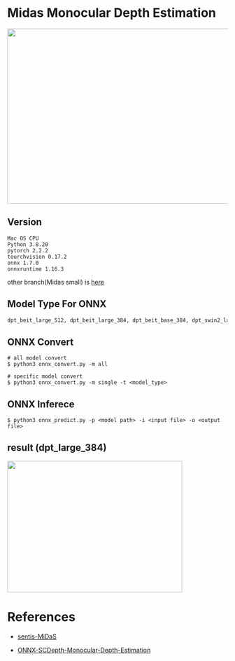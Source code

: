# Midas Monocular Depth Estimation

<img src="https://github.com/madara-tribe/MidasDepthEstimater/assets/48679574/a28fd8f1-59b3-4b20-bec4-da3c1e1639d6" width="700px" height="400px"/>


## Version
```
Mac OS CPU
Python 3.8.20
pytorch 2.2.2
tourchvision 0.17.2
onnx 1.7.0 
onnxruntime 1.16.3
```
other branch(Midas small) is [here](https://github.com/madara-tribe/ONNX-MiDaS-Depth-Estimater/tree/Midas2.1?tab=readme-ov-file)

## Model Type For ONNX
```txt
dpt_beit_large_512, dpt_beit_large_384, dpt_beit_base_384, dpt_swin2_large_384, dpt_swin2_base_384, dpt_swin2_tiny_256, dpt_swin_large_384, dpt_next_vit_large_384, dpt_large_384, midas_v21_384, midas_v21_small_256'
```
## ONNX Convert
```
# all model convert
$ python3 onnx_convert.py -m all

# specific model convert
$ python3 onnx_convert.py -m single -t <model_type>
```

## ONNX Inferece
```
$ python3 onnx_predict.py -p <model path> -i <input file> -o <output file>
```

## result (dpt_large_384)

<img src="https://github.com/user-attachments/assets/b85f6337-3c9f-4d63-b55f-e690e5c4ad3c" width="400px" height="300px"/>


# References
- [sentis-MiDaS](https://huggingface.co/julienkay/sentis-MiDaS/blob/main/README.md)

- [ONNX-SCDepth-Monocular-Depth-Estimation](https://github.com/ibaiGorordo/ONNX-SCDepth-Monocular-Depth-Estimation)
